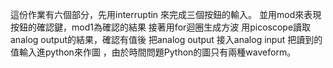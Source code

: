 這份作業有六個部分，先用interruptin 來完成三個按鈕的輸入。
並用mod來表現按鈕的確認鍵，mod1為確認的結果
接著用for迴圈生成方波
用picoscope讀取analog output的結果，確認有值後
把analog output 接入analog input
把讀到的值輸入進python來作圖
，由於時間問題Python的圖只有兩種waveform。
